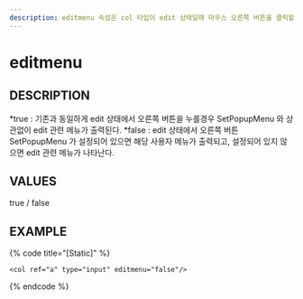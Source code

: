 ```yaml
---
description: editmenu 속성은 col 타입이 edit 상태일때 마우스 오른쪽 버튼을 클릭할 경우 edit 메뉴가 보일지, 사용자 정의 메뉴가 보일지 설정하는 속성.
---
```


# editmenu

## DESCRIPTION

*true : 기존과 동일하게 edit 상태에서 오른쪽 버튼을 누를경우 SetPopupMenu 와 상관없이 edit 관련 메뉴가 출력된다.
*false : edit 상태에서 오른쪽 버튼 SetPopupMenu 가 설정되어 있으면 해당 사용자 메뉴가 출력되고, 설정되어 있지 않으면 edit 관련 메뉴가 나타난다.   

## VALUES

true / false

## EXAMPLE

{% code title="\[Static\]" %}
```markup
<col ref="a" type="input" editmenu="false"/>
```
{% endcode %}
